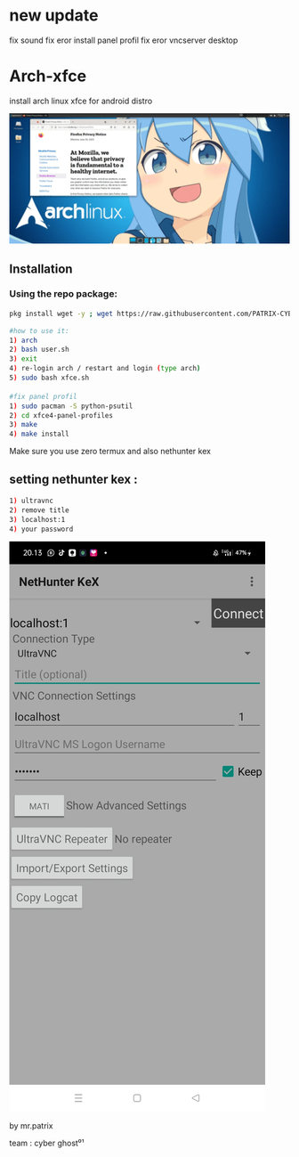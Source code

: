 # new update 
fix sound 
fix eror install panel profil 
fix eror vncserver desktop 

# Arch-xfce
install arch linux xfce for android distro

![Deskripsi Gambar](IMG_20240627_202715.png)

## Installation

### Using the repo package:
```sh
pkg install wget -y ; wget https://raw.githubusercontent.com/PATRIX-CYBERGHOST01/Arch-xfce/main/arch.sh ; chmod +x arch.sh ; ./arch.sh
```
```sh
#how to use it:
1) arch
2) bash user.sh
3) exit
4) re-login arch / restart and login (type arch)
5) sudo bash xfce.sh

#fix panel profil
1) sudo pacman -S python-psutil
2) cd xfce4-panel-profiles
3) make
4) make install

```
Make sure you use zero termux and also nethunter kex

## setting nethunter kex :
```sh
1) ultravnc
2) remove title 
3) localhost:1 
4) your password 
```
![Screenshot Aplikasi](Screenshot_2024-06-27-20-13-49-03_30a42d6a209f6598350fa5f61642e1a9.jpg)


by mr.patrix

team : cyber ghost⁰¹

